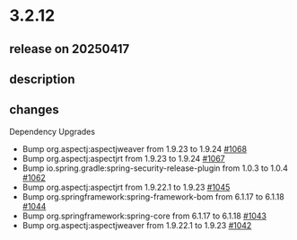 # 3.2.12

## release on 20250417
## description
## changes
Dependency Upgrades

* Bump org.aspectj:aspectjweaver from 1.9.23 to 1.9.24 <a href="https://github.com/spring-projects/spring-ldap/pull/1068" data-hovercard-type="pull_request" data-hovercard-url="/spring-projects/spring-ldap/pull/1068/hovercard">#1068</a>
* Bump org.aspectj:aspectjrt from 1.9.23 to 1.9.24 <a href="https://github.com/spring-projects/spring-ldap/pull/1067" data-hovercard-type="pull_request" data-hovercard-url="/spring-projects/spring-ldap/pull/1067/hovercard">#1067</a>
* Bump io.spring.gradle:spring-security-release-plugin from 1.0.3 to 1.0.4 <a href="https://github.com/spring-projects/spring-ldap/pull/1062" data-hovercard-type="pull_request" data-hovercard-url="/spring-projects/spring-ldap/pull/1062/hovercard">#1062</a>
* Bump org.aspectj:aspectjrt from 1.9.22.1 to 1.9.23 <a href="https://github.com/spring-projects/spring-ldap/pull/1045" data-hovercard-type="pull_request" data-hovercard-url="/spring-projects/spring-ldap/pull/1045/hovercard">#1045</a>
* Bump org.springframework:spring-framework-bom from 6.1.17 to 6.1.18 <a href="https://github.com/spring-projects/spring-ldap/pull/1044" data-hovercard-type="pull_request" data-hovercard-url="/spring-projects/spring-ldap/pull/1044/hovercard">#1044</a>
* Bump org.springframework:spring-core from 6.1.17 to 6.1.18 <a href="https://github.com/spring-projects/spring-ldap/pull/1043" data-hovercard-type="pull_request" data-hovercard-url="/spring-projects/spring-ldap/pull/1043/hovercard">#1043</a>
* Bump org.aspectj:aspectjweaver from 1.9.22.1 to 1.9.23 <a href="https://github.com/spring-projects/spring-ldap/pull/1042" data-hovercard-type="pull_request" data-hovercard-url="/spring-projects/spring-ldap/pull/1042/hovercard">#1042</a>


